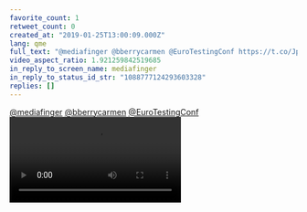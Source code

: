 ```yaml
---
favorite_count: 1
retweet_count: 0
created_at: "2019-01-25T13:00:09.000Z"
lang: qme
full_text: "@mediafinger @bberrycarmen @EuroTestingConf https://t.co/JpsdeehFEB"
video_aspect_ratio: 1.921259842519685
in_reply_to_screen_name: mediafinger
in_reply_to_status_id_str: "1088777124293603328"
replies: []
---
```


[@mediafinger](https://twitter.com/mediafinger)
[@bberrycarmen](https://twitter.com/bberrycarmen)
[@EuroTestingConf](https://twitter.com/EuroTestingConf)
![Embedded Video](https://twitter-media-coderbyheart.s3.eu-north-1.amazonaws.com/1088783584914227200-Dxwi5NhWkAAiKCM.mp4)
